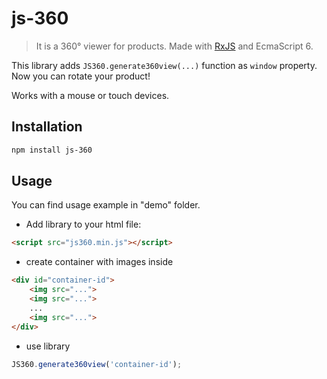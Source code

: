 # js-360

> It is a 360° viewer for products. Made with [RxJS](https://github.com/Reactive-Extensions/RxJS) and EcmaScript 6.

This library adds `JS360.generate360view(...)` function as `window` property. Now you can rotate your product!

Works with a mouse or touch devices. 

## Installation

```sh
npm install js-360
```

## Usage

You can find usage example in "demo" folder.

* Add library to your html file:

```html
<script src="js360.min.js"></script>
```

* create container with images inside

```html
<div id="container-id">
    <img src="...">
    <img src="...">
    ...
    <img src="...">
</div>
```

* use library

```js
JS360.generate360view('container-id');
```
